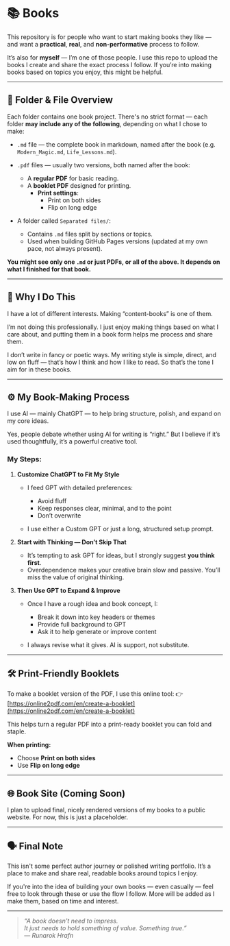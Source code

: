 # 📚 Books

This repository is for people who want to start making books they like — and want a **practical**, **real**, and **non-performative** process to follow.

It’s also for **myself** — I’m one of those people.
I use this repo to upload the books I create and share the exact process I follow. If you’re into making books based on topics you enjoy, this might be helpful.

---

## 📁 Folder & File Overview

Each folder contains one book project. There's no strict format — each folder **may include any of the following**, depending on what I chose to make:

* `.md` file — the complete book in markdown, named after the book (e.g. `Modern_Magic.md`, `Life_Lessons.md`).
* `.pdf` files — usually two versions, both named after the book:

  * A **regular PDF** for basic reading.
  * A **booklet PDF** designed for printing.
    * **Print settings**:
      * Print on both sides
      * Flip on long edge
* A folder called `Separated files/`:

  * Contains `.md` files split by sections or topics.
  * Used when building GitHub Pages versions (updated at my own pace, not always present).

**You might see only one `.md` or just PDFs, or all of the above. It depends on what I finished for that book.**

---

## 🧠 Why I Do This

I have a lot of different interests. Making “content-books” is one of them.

I’m not doing this professionally. I just enjoy making things based on what I care about, and putting them in a book form helps me process and share them.

I don’t write in fancy or poetic ways.
My writing style is simple, direct, and low on fluff — that’s how I think and how I like to read. So that’s the tone I aim for in these books.

---

## ⚙️ My Book-Making Process

I use AI — mainly ChatGPT — to help bring structure, polish, and expand on my core ideas.

Yes, people debate whether using AI for writing is “right.” But I believe if it’s used thoughtfully, it’s a powerful creative tool.

### My Steps:

1. **Customize ChatGPT to Fit My Style**

   * I feed GPT with detailed preferences:

     * Avoid fluff
     * Keep responses clear, minimal, and to the point
     * Don’t overwrite
   * I use either a Custom GPT or just a long, structured setup prompt.

2. **Start with Thinking — Don’t Skip That**

   * It’s tempting to ask GPT for ideas, but I strongly suggest **you think first**.
   * Overdependence makes your creative brain slow and passive. You’ll miss the value of original thinking.

3. **Then Use GPT to Expand & Improve**

   * Once I have a rough idea and book concept, I:

     * Break it down into key headers or themes
     * Provide full background to GPT
     * Ask it to help generate or improve content
   * I always revise what it gives. AI is support, not substitute.

---

## 🛠️ Print-Friendly Booklets

To make a booklet version of the PDF, I use this online tool:
👉 [https://online2pdf.com/en/create-a-booklet](https://online2pdf.com/en/create-a-booklet)

This helps turn a regular PDF into a print-ready booklet you can fold and staple.

**When printing:**

* Choose **Print on both sides**
* Use **Flip on long edge**

---

## 🌐 Book Site (Coming Soon)

I plan to upload final, nicely rendered versions of my books to a public website.
For now, this is just a placeholder.

---

## 🗣 Final Note

This isn't some perfect author journey or polished writing portfolio.
It’s a place to make and share real, readable books around topics I enjoy.

If you're into the idea of building your own books — even casually — feel free to look through these or use the flow I follow.
More will be added as I make them, based on time and interest.

---

> *“A book doesn’t need to impress.  
> It just needs to hold something of value. Something true.”*  
> — *Runarok Hrafn*
